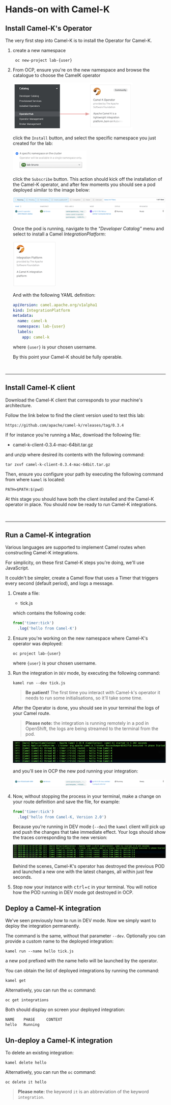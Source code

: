# Hands-on with Camel-K

##  Install Camel-K's Operator

The very first step into Camel-K is to install the Operator for Camel-K.

1. create a new namespace

        oc new-project lab-{user}


2. From OCP, ensure you're on the new namespace and browse the catalogue to choose the CamelK operator

    ![](images/lab01/operator-camelk.png)

    click the `Install` button, and select the specific namespace you just created for the lab:

    ![](images/lab01/operator-camelk-installation.png)

    click the `Subscribe` button. This action should kick off the installation of the Camel-K operator, and after few moments you should see a pod deployed similar to the image below:

    ![](images/lab01/operator-camelk-pod.png)

    Once the pod is running, navigate to the _"Developer Catalog"_ menu and select to install a Camel _IntegrationPlatform_:

    ![](images/lab01/operator-camelk-integration-platform.png)

    And with the following YAML definition:

    ```yaml
    apiVersion: camel.apache.org/v1alpha1
    kind: IntegrationPlatform
    metadata:
      name: camel-k
      namespace: lab-{user}
      labels:
        app: camel-k
    ```

    where `{user}` is your chosen username.

    By this point your Camel-K should be fully operable.

</br>

---

## Install Camel-K client

  Download the Camel-K client that corresponds to your machine's architecture.
  
  Follow the link below to find the client version used to test this lab:

    https://github.com/apache/camel-k/releases/tag/0.3.4

  If for instance you're running a Mac, download the following file:
  
  - camel-k-client-0.3.4-mac-64bit.tar.gz

  and unzip where desired its contents with the following command:

    tar zxvf camel-k-client-0.3.4-mac-64bit.tar.gz

  Then, ensure you configure your path by executing the following command from where `kamel` is located:

    PATH=$PATH:$(pwd)
  
  At this stage you should have both the client installed and the Camel-K operator in place. You should now be ready to run Camel-K integrations.


</br>

---

## Run a Camel-K integration

  Various languages are supported to implement Camel routes when constructing Camel-K integrations.

  For simplicity, on these first Camel-K steps you're doing, we'll use JavaScript.

  It couldn't be simpler, create a Camel flow that uses a Timer that triggers every second (default period), and logs a message.

  1) Create a file:

      - tick.js

      which contains the following code:

      ```javascript
      from('timer:tick')
        .log('hello from Camel-K')
      ```

  2) Ensure you're working on the new namespace where Camel-K's operator was deployed:

      ```shell  
      oc project lab-{user}
      ```

      where `{user}` is your chosen username.

  3) Run the integration in `DEV` mode, by executing the following command:

      ```shell  
      kamel run --dev tick.js
      ```
      > **Be patient!** The first time you interact with Camel-k's operator it needs to run some initialisations, so it'll take some time.

      After the Operator is done, you should see in your terminal the logs of your Camel route. 

      > **Please note:** the integration is running remotely in a pod in OpenShift, the logs are being streamed to the terminal from the pod.

      ![](images/lab01/camelk-route-logs-01.png)

      and you'll see in OCP the new pod running your integration:

      ![](images/lab01/camelk-pod-tick.png)

  4) Now, without stopping the process in your terminal, make a change on your route definition and save the file, for example:

      ```javascript
      from('timer:tick')
        .log('hello from Camel-K, Version 2.0')
      ```
  
      Because you're running in DEV mode (`--dev`) the `kamel` client will pick up and push the changes that take immediate effect. Your logs should show the traces corresponding to the new version:

      ![](images/lab01/camelk-route-logs-02.png)

      Behind the scenes, Camel-K's operator has destroyed the previous POD and launched a new one with the latest changes, all within just few seconds.

  5) Stop now your instance with <kbd>ctrl</kbd>+<kbd>c</kbd> in your terminal. You will notice how the POD running in DEV mode got destroyed in OCP.

## Deploy a Camel-K integration

  We've seen previously how to run in DEV mode. Now we simply want to deploy the integration permanently.

  The command is the same, without that parameter `--dev`. Optionally you can provide a custom name to the deployed integration:

    kamel run --name hello tick.js

  a new pod prefixed with the name hello will be launched by the operator.

  You can obtain the list of deployed integrations by running the command:

    kamel get

  Alternatively, you can run the `oc` command:

    oc get integrations

  Both should display on screen your deployed integration:

    NAME    PHASE     CONTEXT
    hello   Running   


## Un-deploy a Camel-K integration

  To delete an existing integration:

    kamel delete hello

  Alternatively, you can run the `oc` command:

    oc delete it hello

  > **Please note:** the keyword `it` is an abbreviation of the keyword `integration`.
